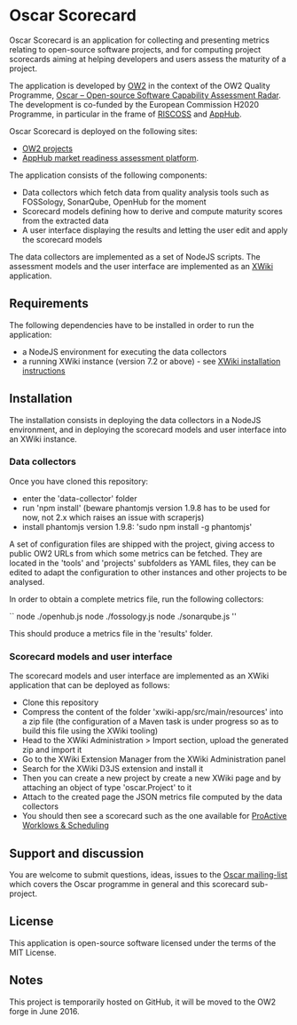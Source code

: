 # Oscar Scorecard

Oscar Scorecard is an application for collecting and presenting metrics relating to open-source software projects, and for computing project scorecards aiming at helping developers and users assess the maturity of a project.

The application is developed by [OW2](https://www.ow2.org) in the context of the OW2 Quality Programme, [Oscar – Open-source Software Capability Assessment Radar](https://projects.ow2.org/bin/wiki/oscar). The development is co-funded by the European Commission H2020 Programme, in particular in the frame of [RISCOSS](http://www.riscoss.eu) and [AppHub](https://www.apphub.eu.com).

Oscar Scorecard is deployed on the following sites:
- [OW2 projects](https://projects.ow2.org/)
- [AppHub market readiness assessment platform](https://projects.apphub.eu.com).

The application consists of the following components:
- Data collectors which fetch data from quality analysis tools such as FOSSology, SonarQube, OpenHub for the moment
- Scorecard models defining how to derive and compute maturity scores from the extracted data
- A user interface displaying the results and letting the user edit and apply the scorecard models

The data collectors are implemented as a set of NodeJS scripts. The assessment models and the user interface are implemented as an [XWiki](http://www.xwiki.org) application.

## Requirements

The following dependencies have to be installed in order to run the application:
- a NodeJS environment for executing the data collectors
- a running XWiki instance (version 7.2 or above) - see [XWiki installation instructions](http://platform.xwiki.org/xwiki/bin/view/AdminGuide/Installation)

## Installation

The installation consists in deploying the data collectors in a NodeJS environment, and in deploying the scorecard models and user interface into an XWiki instance.

### Data collectors

Once you have cloned this repository:
- enter the 'data-collector' folder
- run 'npm install' (beware phantomjs version 1.9.8 has to be used for now, not 2.x which raises an issue with scraperjs)
- install phantomjs version 1.9.8: 'sudo npm install -g phantomjs'

A set of configuration files are shipped with the project, giving access to public OW2 URLs from which some metrics can be fetched. They are located in the 'tools' and 'projects' subfolders as YAML files, they can be edited to adapt the configuration to other instances and other projects to be analysed.

In order to obtain a complete metrics file, run the following collectors:

``
node ./openhub.js
node ./fossology.js
node ./sonarqube.js
''

This should produce a metrics file in the 'results' folder.

### Scorecard models and user interface

The scorecard models and user interface are implemented as an XWiki application that can be deployed as follows:
- Clone this repository
- Compress the content of the folder 'xwiki-app/src/main/resources' into a zip file (the configuration of a Maven task is under progress so as to build this file using the XWiki tooling)
- Head to the XWiki Administration > Import section, upload the generated zip and import it
- Go to the XWiki Extension Manager from the XWiki Administration panel
- Search for the XWiki D3JS extension and install it
- Then you can create a new project by create a new XWiki page and by attaching an object of type 'oscar.Project' to it
- Attach to the created page the JSON metrics file computed by the data collectors
- You should then see a scorecard such as the one available for [ProActive Worklows & Scheduling](https://projects.ow2.org/bin/view/proactive/)

## Support and discussion

You are welcome to submit questions, ideas, issues to the [Oscar mailing-list](http://mail.ow2.org/wws/info/oscar) which covers the Oscar programme in general and this scorecard sub-project.

## License

This application is open-source software licensed under the terms of the MIT License.

## Notes

This project is temporarily hosted on GitHub, it will be moved to the OW2 forge in June 2016.

